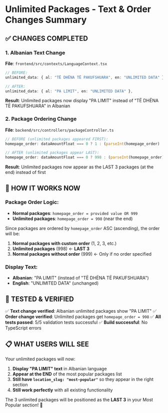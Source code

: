 # Unlimited Packages - Text & Order Changes Summary

## ✅ CHANGES COMPLETED

### 1. **Albanian Text Change**
**File**: `frontend/src/contexts/LanguageContext.tsx`

```typescript
// BEFORE:
unlimited_data: { al: "TË DHËNA TË PAKUFSHUARA", en: "UNLIMITED DATA" },

// AFTER:
unlimited_data: { al: "PA LIMIT", en: "UNLIMITED DATA" },
```

**Result**: Unlimited packages now display "PA LIMIT" instead of "TË DHËNA TË PAKUFSHUARA" in Albanian

### 2. **Package Ordering Change**
**File**: `backend/src/controllers/packageController.ts`

```typescript
// BEFORE (unlimited packages appeared FIRST):
homepage_order: dataAmountFloat === 0 ? 1 : (parseInt(homepage_order) || 999),

// AFTER (unlimited packages appear LAST):
homepage_order: dataAmountFloat === 0 ? 998 : (parseInt(homepage_order) || 999),
```

**Result**: Unlimited packages now appear as the LAST 3 packages (at the end) instead of first

## 🎯 HOW IT WORKS NOW

### **Package Order Logic:**
- **Normal packages**: `homepage_order = provided value OR 999`
- **Unlimited packages**: `homepage_order = 998` (near the end)

Since packages are ordered by `homepage_order` ASC (ascending), the order will be:
1. **Normal packages with custom order** (1, 2, 3, etc.)
2. **Unlimited packages** (998) ← **LAST 3**
3. **Normal packages without order** (999) ← Only if no order specified

### **Display Text:**
- **Albanian**: "PA LIMIT" (instead of "TË DHËNA TË PAKUFSHUARA")
- **English**: "UNLIMITED DATA" (unchanged)

## 🧪 TESTED & VERIFIED

✅ **Text change verified**: Albanian unlimited packages show "PA LIMIT"
✅ **Order change verified**: Unlimited packages get `homepage_order = 998`
✅ **All tests passed**: 5/5 validation tests successful
✅ **Build successful**: No TypeScript errors

## 📋 WHAT USERS WILL SEE

Your unlimited packages will now:
1. **Display "PA LIMIT" text** in Albanian language
2. **Appear at the END** of the most popular packages list
3. **Still have `location_slug: "most-popular"`** so they appear in the right section
4. **Still work perfectly** with all existing functionality

The 3 unlimited packages will be positioned as the **LAST 3** in your Most Popular section! 🎉 
